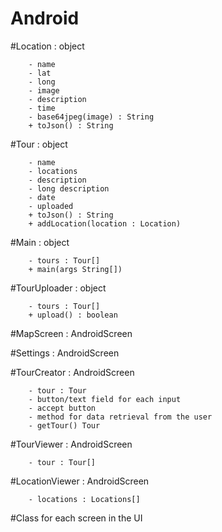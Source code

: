 Android
=======

#Location : object

        - name
        - lat
        - long
        - image
        - description
        - time
        - base64jpeg(image) : String
        + toJson() : String

#Tour : object

        - name
        - locations
        - description
        - long description
        - date
        - uploaded
        + toJson() : String
        + addLocation(location : Location)

#Main : object

        - tours : Tour[]
        + main(args String[])

#TourUploader : object

        - tours : Tour[]
        + upload() : boolean

#MapScreen : AndroidScreen

#Settings : AndroidScreen

#TourCreator : AndroidScreen

        - tour : Tour
        - button/text field for each input
        - accept button
        - method for data retrieval from the user
        - getTour() Tour

#TourViewer : AndroidScreen

        - tour : Tour[]

#LocationViewer : AndroidScreen

        - locations : Locations[]

#Class for each screen in the UI
